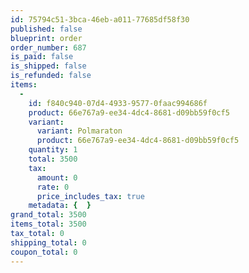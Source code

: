 ```yaml
---
id: 75794c51-3bca-46eb-a011-77685df58f30
published: false
blueprint: order
order_number: 687
is_paid: false
is_shipped: false
is_refunded: false
items:
  -
    id: f840c940-07d4-4933-9577-0faac994686f
    product: 66e767a9-ee34-4dc4-8681-d09bb59f0cf5
    variant:
      variant: Polmaraton
      product: 66e767a9-ee34-4dc4-8681-d09bb59f0cf5
    quantity: 1
    total: 3500
    tax:
      amount: 0
      rate: 0
      price_includes_tax: true
    metadata: {  }
grand_total: 3500
items_total: 3500
tax_total: 0
shipping_total: 0
coupon_total: 0
---
```

